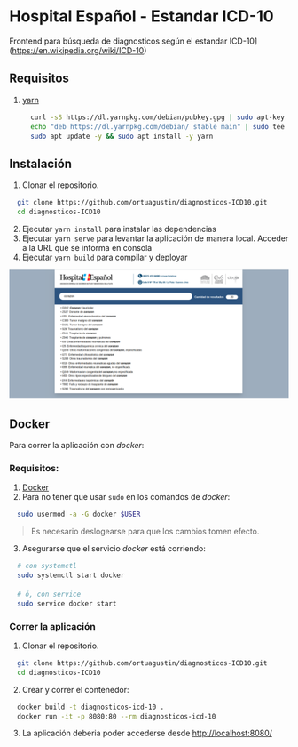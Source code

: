 # Hospital Español - Estandar ICD-10

Frontend para búsqueda de diagnosticos según el estandar ICD-10](https://en.wikipedia.org/wiki/ICD-10)

## Requisitos

1. [yarn](https://yarnpkg.com/en/)
    ```bash
      curl -sS https://dl.yarnpkg.com/debian/pubkey.gpg | sudo apt-key add -
      echo "deb https://dl.yarnpkg.com/debian/ stable main" | sudo tee /etc/apt/sources.list.d/yarn.list
      sudo apt update -y && sudo apt install -y yarn
    ```

## Instalación

1. Clonar el repositorio.

```bash
  git clone https://github.com/ortuagustin/diagnosticos-ICD10.git
  cd diagnosticos-ICD10
```

2. Ejecutar `yarn install` para instalar las dependencias
3. Ejecutar `yarn serve` para levantar la aplicación de manera local. Acceder a la URL que se informa en consola
4. Ejecutar `yarn build` para compilar y deployar

<img src="app.png">

## Docker

Para correr la aplicación con *docker*:

### Requisitos:

1. [Docker](https://www.docker.com/)
2. Para no tener que usar `sudo` en los comandos de *docker*:

```bash
  sudo usermod -a -G docker $USER
```

> Es necesario deslogearse para que los cambios tomen efecto.

3. Asegurarse que el servicio *docker* está corriendo:

```bash
  # con systemctl
  sudo systemctl start docker

  # ó, con service
  sudo service docker start
```

### Correr la aplicación

1. Clonar el repositorio.

```bash
  git clone https://github.com/ortuagustin/diagnosticos-ICD10.git
  cd diagnosticos-ICD10
```

2. Crear y correr el contenedor:

```bash
  docker build -t diagnosticos-icd-10 .
  docker run -it -p 8080:80 --rm diagnosticos-icd-10
```

3. La aplicación deberia poder accederse desde [http://localhost:8080/](http://localhost:8080/)
